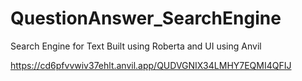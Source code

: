 # QuestionAnswer_SearchEngine
Search Engine for Text Built using Roberta and UI using Anvil   


https://cd6pfvvwiv37ehlt.anvil.app/QUDVGNIX34LMHY7EQMI4QFIJ
